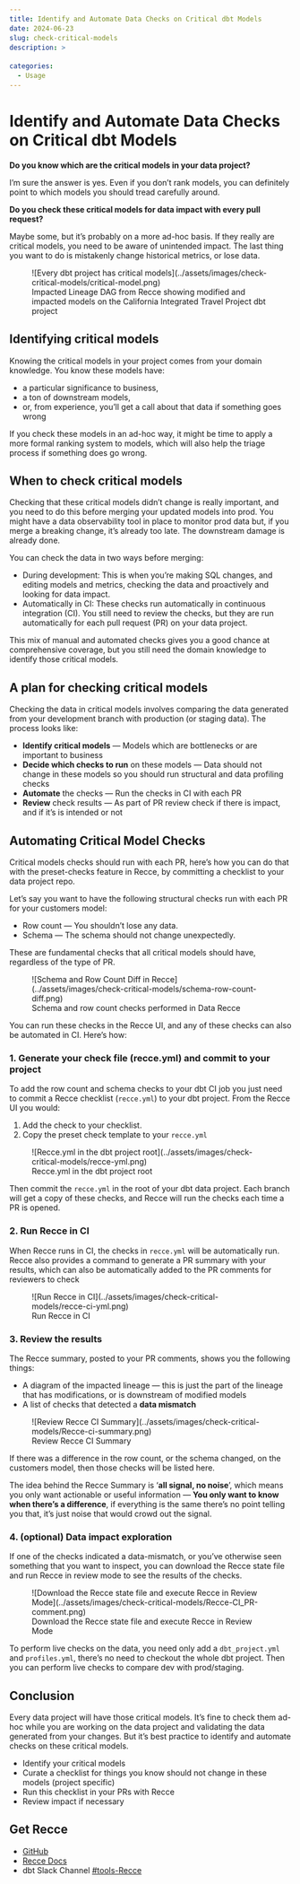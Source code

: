 ```yaml
---
title: Identify and Automate Data Checks on Critical dbt Models
date: 2024-06-23
slug: check-critical-models
description: >
  
categories:
  - Usage
---
```


# Identify and Automate Data Checks on Critical dbt Models

**Do you know which are the critical models in your data project?**

I’m sure the answer is yes. Even if you don’t rank models, you can definitely point to which models you should tread carefully around.


**Do you check these critical models for data impact with every pull request?**

Maybe some, but it’s probably on a more ad-hoc basis. If they really are critical models, you need to be aware of unintended impact. The last thing you want to do is mistakenly change historical metrics, or lose data.

<figure markdown="span">
  ![Every dbt project has critical models](../assets/images/check-critical-models/critical-model.png)
  <figcaption>Impacted Lineage DAG from Recce showing modified and impacted models on the California Integrated Travel Project dbt project</figcaption>
</figure>

## Identifying critical models

Knowing the critical models in your project comes from your domain knowledge. You know these models have:

<!-- more -->

- a particular significance to business,
- a ton of downstream models,
- or, from experience, you’ll get a call about that data if something goes wrong


If you check these models in an ad-hoc way, it might be time to apply a more formal ranking system to models, which will also help the triage process if something does go wrong.


## When to check critical models

Checking that these critical models didn’t change is really important, and you need to do this before merging your updated models into prod. You might have a data observability tool in place to monitor prod data but, if you merge a breaking change, it’s already too late. The downstream damage is already done.

You can check the data in two ways before merging:

- During development: This is when you’re making SQL changes, and editing models and metrics, checking the data and proactively and looking for data impact.
- Automatically in CI: These checks run automatically in continuous integration (CI). You still need to review the checks, but they are run automatically for each pull request (PR) on your data project.

This mix of manual and automated checks gives you a good chance at comprehensive coverage, but you still need the domain knowledge to identify those critical models.


## A plan for checking critical models

Checking the data in critical models involves comparing the data generated from your development branch with production (or staging data). The process looks like:

- **Identify critical models** — Models which are bottlenecks or are important to business
- **Decide which checks to run** on these models — Data should not change in these models so you should run structural and data profiling checks
- **Automate** the checks — Run the checks in CI with each PR
- **Review** check results — As part of PR review check if there is impact, and if it’s is intended or not


## Automating Critical Model Checks

Critical models checks should run with each PR, here’s how you can do that with the preset-checks feature in Recce, by committing a checklist to your data project repo.

Let’s say you want to have the following structural checks run with each PR for your customers model:

- Row count — You shouldn’t lose any data.
- Schema — The schema should not change unexpectedly.

These are fundamental checks that all critical models should have, regardless of the type of PR.

<figure markdown="span">
  ![Schema and Row Count Diff in Recce](../assets/images/check-critical-models/schema-row-count-diff.png)
  <figcaption>Schema and row count checks performed in Data Recce</figcaption>
</figure>


You can run these checks in the Recce UI, and any of these checks can also be automated in CI. Here’s how:

### 1. Generate your check file (recce.yml) and commit to your project

To add the row count and schema checks to your dbt CI job you just need to commit a Recce checklist (`recce.yml`) to your dbt project. From the Recce UI you would:

1. Add the check to your checklist.
2. Copy the preset check template to your `recce.yml`

<figure markdown="span">
  ![Recce.yml in the dbt project root](../assets/images/check-critical-models/recce-yml.png)
  <figcaption>Recce.yml in the dbt project root</figcaption>
</figure>

Then commit the `recce.yml` in the root of your dbt data project. Each branch will get a copy of these checks, and Recce will run the checks each time a PR is opened.


### 2. Run Recce in CI

When Recce runs in CI, the checks in `recce.yml` will be automatically run. Recce also provides a command to generate a PR summary with your results, which can also be automatically added to the PR comments for reviewers to check

<figure markdown="span">
  ![Run Recce in CI](../assets/images/check-critical-models/recce-ci-yml.png)
  <figcaption>Run Recce in CI</figcaption>
</figure>


### 3. Review the results

The Recce summary, posted to your PR comments, shows you the following things:

- A diagram of the impacted lineage — this is just the part of the lineage that has modifications, or is downstream of modified models
- A list of checks that detected a **data mismatch**

<figure markdown="span">
  ![Review Recce CI Summary](../assets/images/check-critical-models/Recce-ci-summary.png)
  <figcaption>Review Recce CI Summary</figcaption>
</figure>


If there was a difference in the row count, or the schema changed, on the customers model, then those checks will be listed here.

The idea behind the Recce Summary is ‘**all signal, no noise**’, which means you only want actionable or useful information — **You only want to know when there’s a difference**, if everything is the same there’s no point telling you that, it’s just noise that would crowd out the signal.


### 4. (optional) Data impact exploration

If one of the checks indicated a data-mismatch, or you’ve otherwise seen something that you want to inspect, you can download the Recce state file and run Recce in review mode to see the results of the checks.

<figure markdown="span">
  ![Download the Recce state file and execute Recce in Review Mode](../assets/images/check-critical-models/Recce-CI_PR-comment.png)
  <figcaption>Download the Recce state file and execute Recce in Review Mode</figcaption>
</figure>

To perform live checks on the data, you need only add a `dbt_project.yml` and `profiles.yml`, there’s no need to checkout the whole dbt project. Then you can perform live checks to compare dev with prod/staging.

## Conclusion

Every data project will have those critical models. It’s fine to check them ad-hoc while you are working on the data project and validating the data generated from your changes. But it’s best practice to identify and automate checks on these critical models.

- Identify your critical models
- Curate a checklist for things you know should not change in these models (project specific)
- Run this checklist in your PRs with Recce
- Review impact if necessary


## Get Recce

- [GitHub](https://github.com/datarecce/recce)
- [Recce Docs](../../docs/index.md)
- dbt Slack Channel [#tools-Recce](https://getdbt.slack.com/archives/C05C28V7CPP)


<script src="https://gist.github.com/DaveFlynn/7dc9b21354a4ee2ea87118bccdad4885.js"></script>

